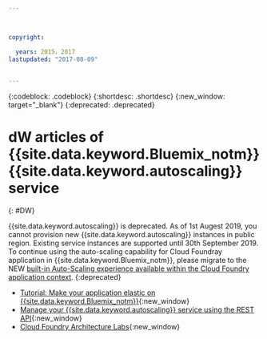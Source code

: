 ```yaml
---

 

copyright:

  years: 2015，2017
lastupdated: "2017-08-09"  
 

---
```


{:codeblock: .codeblock}
{:shortdesc: .shortdesc}
{:new_window: target="_blank"}
{:deprecated: .deprecated}

# dW articles of {{site.data.keyword.Bluemix_notm}} {{site.data.keyword.autoscaling}} service
{: #DW}

{{site.data.keyword.autoscaling}} is deprecated. As of 1st Augest 2019, you cannot provision new {{site.data.keyword.autoscaling}} instances in public region. Existing service instances are supported until 30th September 2019. <br/>
To continue using the auto-scaling capability for Cloud Foundray application in {{site.data.keyword.Bluemix_notm}}, please migrate to the NEW [built-in Auto-Scaling experience available within the Cloud Foundry application context](https://{DomainName}/docs/cloud-foundry-public?topic=cloud-foundry-public-autoscale_cloud_foundry_apps). 
{:deprecated}

* [Tutorial: Make your application elastic on {{site.data.keyword.Bluemix_notm}}](http://www.ibm.com/developerworks/cloud/library/cl-autoscale-app/index.html){:new_window}
* [Manage your {{site.data.keyword.autoscaling}} service using the REST API](https://www.ibm.com/developerworks/cloud/library/cl-manage-auto-scaling-service-using-rest-api-trs/index.html){:new_window}
* [Cloud Foundry Architecture Labs](https://developer.ibm.com/bluemix/docs/category/cloud-foundry-docs/){:new_window}